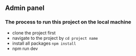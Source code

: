 ## Admin panel

### The process to run this project on the local machine

- clone the project first
- navigate to the project by `cd project name`
- install all packages `npm install`
- npm run dev

